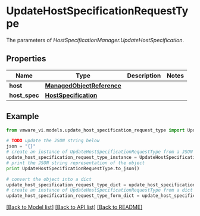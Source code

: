 # UpdateHostSpecificationRequestType

The parameters of *HostSpecificationManager.UpdateHostSpecification*. 

## Properties
Name | Type | Description | Notes
------------ | ------------- | ------------- | -------------
**host** | [**ManagedObjectReference**](ManagedObjectReference.md) |  | 
**host_spec** | [**HostSpecification**](HostSpecification.md) |  | 

## Example

```python
from vmware_vi.models.update_host_specification_request_type import UpdateHostSpecificationRequestType

# TODO update the JSON string below
json = "{}"
# create an instance of UpdateHostSpecificationRequestType from a JSON string
update_host_specification_request_type_instance = UpdateHostSpecificationRequestType.from_json(json)
# print the JSON string representation of the object
print UpdateHostSpecificationRequestType.to_json()

# convert the object into a dict
update_host_specification_request_type_dict = update_host_specification_request_type_instance.to_dict()
# create an instance of UpdateHostSpecificationRequestType from a dict
update_host_specification_request_type_form_dict = update_host_specification_request_type.from_dict(update_host_specification_request_type_dict)
```
[[Back to Model list]](../README.md#documentation-for-models) [[Back to API list]](../README.md#documentation-for-api-endpoints) [[Back to README]](../README.md)


